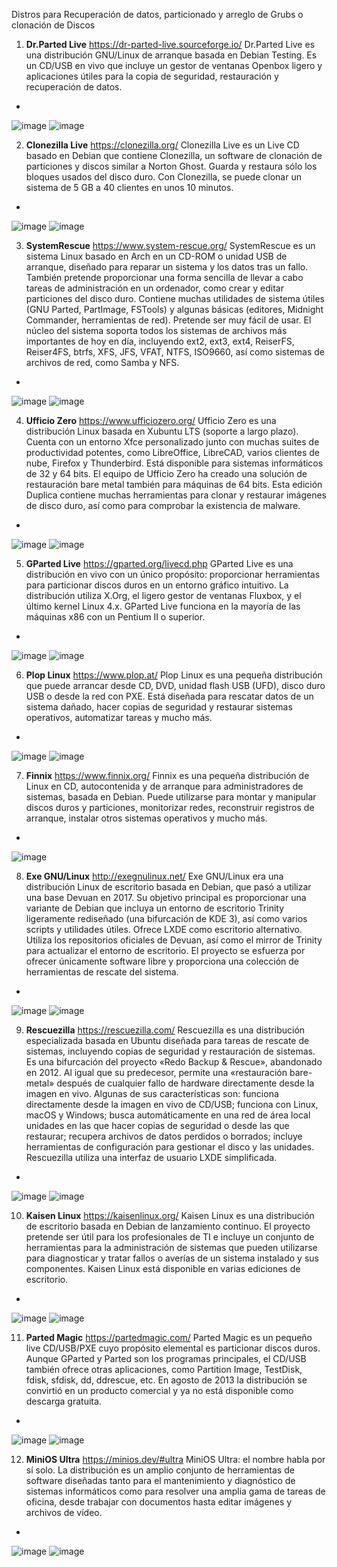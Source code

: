 Distros para Recuperación de datos, particionado y arreglo de Grubs o clonación de Discos

1. **Dr.Parted Live** https://dr-parted-live.sourceforge.io/ Dr.Parted Live es una distribución GNU/Linux de arranque basada en Debian Testing. Es un CD/USB en vivo que incluye un gestor de ventanas Openbox ligero y aplicaciones útiles para la copia de seguridad, restauración y recuperación de datos.
-
![image](https://github.com/user-attachments/assets/ff76dca8-0de1-4d9f-b4be-760c7bea534c) ![image](https://github.com/user-attachments/assets/05ab50b2-064c-49a7-bdbe-73a763b2df9b)


2. **Clonezilla Live** https://clonezilla.org/ Clonezilla Live es un Live CD basado en Debian que contiene Clonezilla, un software de clonación de particiones y discos similar a Norton Ghost. Guarda y restaura sólo los bloques usados del disco duro. Con Clonezilla, se puede clonar un sistema de 5 GB a 40 clientes en unos 10 minutos.
-
![image](https://github.com/user-attachments/assets/425fc383-d0c0-4256-b77b-1401d45528ee) ![image](https://github.com/user-attachments/assets/0c821abf-4257-402a-8855-d908e6ce58d3)


3. **SystemRescue** https://www.system-rescue.org/ SystemRescue es un sistema Linux basado en Arch en un CD-ROM o unidad USB de arranque, diseñado para reparar un sistema y los datos tras un fallo. También pretende proporcionar una forma sencilla de llevar a cabo tareas de administración en un ordenador, como crear y editar particiones del disco duro. Contiene muchas utilidades de sistema útiles (GNU Parted, PartImage, FSTools) y algunas básicas (editores, Midnight Commander, herramientas de red). Pretende ser muy fácil de usar. El núcleo del sistema soporta todos los sistemas de archivos más importantes de hoy en día, incluyendo ext2, ext3, ext4, ReiserFS, Reiser4FS, btrfs, XFS, JFS, VFAT, NTFS, ISO9660, así como sistemas de archivos de red, como Samba y NFS.
-
![image](https://github.com/user-attachments/assets/923f4f78-893f-43a4-a9be-bd205f010762) ![image](https://github.com/user-attachments/assets/9bdc7313-b38d-4257-ae2a-84586c095876)


4. **Ufficio Zero** https://www.ufficiozero.org/ Ufficio Zero es una distribución Linux basada en Xubuntu LTS (soporte a largo plazo). Cuenta con un entorno Xfce personalizado junto con muchas suites de productividad potentes, como LibreOffice, LibreCAD, varios clientes de nube, Firefox y Thunderbird. Está disponible para sistemas informáticos de 32 y 64 bits. El equipo de Ufficio Zero ha creado una solución de restauración bare metal también para máquinas de 64 bits. Esta edición Duplica contiene muchas herramientas para clonar y restaurar imágenes de disco duro, así como para comprobar la existencia de malware.
-
![image](https://github.com/user-attachments/assets/c950a5f0-576f-4183-bc75-3685ad8bf64c) ![image](https://github.com/user-attachments/assets/dc951ed4-8592-4159-8698-1811d66482b6)


5. **GParted Live** https://gparted.org/livecd.php GParted Live es una distribución en vivo con un único propósito: proporcionar herramientas para particionar discos duros en un entorno gráfico intuitivo. La distribución utiliza X.Org, el ligero gestor de ventanas Fluxbox, y el último kernel Linux 4.x. GParted Live funciona en la mayoría de las máquinas x86 con un Pentium II o superior.
-
![image](https://github.com/user-attachments/assets/101b88e1-914f-42b6-ae13-862d360617b0) ![image](https://github.com/user-attachments/assets/da23e791-d2ad-4ef6-850a-74d24abed30d)


6. **Plop Linux** https://www.plop.at/ Plop Linux es una pequeña distribución que puede arrancar desde CD, DVD, unidad flash USB (UFD), disco duro USB o desde la red con PXE. Está diseñada para rescatar datos de un sistema dañado, hacer copias de seguridad y restaurar sistemas operativos, automatizar tareas y mucho más.
-
![image](https://github.com/user-attachments/assets/e6291879-f5ea-4462-a662-b6b0e9f67434) ![image](https://github.com/user-attachments/assets/cab41738-2f8b-4d4c-9c20-00724e8178a1)


7. **Finnix** https://www.finnix.org/ Finnix es una pequeña distribución de Linux en CD, autocontenida y de arranque para administradores de sistemas, basada en Debian. Puede utilizarse para montar y manipular discos duros y particiones, monitorizar redes, reconstruir registros de arranque, instalar otros sistemas operativos y mucho más.
-
![image](https://github.com/user-attachments/assets/091140c9-a9ef-469e-9c0d-c2bd1e3d9cf8)


8. **Exe GNU/Linux** http://exegnulinux.net/ Exe GNU/Linux era una distribución Linux de escritorio basada en Debian, que pasó a utilizar una base Devuan en 2017. Su objetivo principal es proporcionar una variante de Debian que incluya un entorno de escritorio Trinity ligeramente rediseñado (una bifurcación de KDE 3), así como varios scripts y utilidades útiles. Ofrece LXDE como escritorio alternativo. Utiliza los repositorios oficiales de Devuan, así como el mirror de Trinity para actualizar el entorno de escritorio. El proyecto se esfuerza por ofrecer únicamente software libre y proporciona una colección de herramientas de rescate del sistema.
-
![image](https://github.com/user-attachments/assets/c5f88799-f884-4ec1-88aa-f43d50fd20aa) ![image](https://github.com/user-attachments/assets/239beaed-c1d8-4ffc-90e9-962e10f434e3)


9. **Rescuezilla** https://rescuezilla.com/ Rescuezilla es una distribución especializada basada en Ubuntu diseñada para tareas de rescate de sistemas, incluyendo copias de seguridad y restauración de sistemas. Es una bifurcación del proyecto «Redo Backup & Rescue», abandonado en 2012. Al igual que su predecesor, permite una «restauración bare-metal» después de cualquier fallo de hardware directamente desde la imagen en vivo. Algunas de sus características son: funciona directamente desde la imagen en vivo de CD/USB; funciona con Linux, macOS y Windows; busca automáticamente en una red de área local unidades en las que hacer copias de seguridad o desde las que restaurar; recupera archivos de datos perdidos o borrados; incluye herramientas de configuración para gestionar el disco y las unidades. Rescuezilla utiliza una interfaz de usuario LXDE simplificada.
-
![image](https://github.com/user-attachments/assets/81c5175c-015d-4e66-9035-890e00c4cea3) ![image](https://github.com/user-attachments/assets/b9a010d9-dae1-444d-8544-f3fc790f8c23)


10. **Kaisen Linux** https://kaisenlinux.org/ Kaisen Linux es una distribución de escritorio basada en Debian de lanzamiento continuo. El proyecto pretende ser útil para los profesionales de TI e incluye un conjunto de herramientas para la administración de sistemas que pueden utilizarse para diagnosticar y tratar fallos o averías de un sistema instalado y sus componentes. Kaisen Linux está disponible en varias ediciones de escritorio.
-
![image](https://github.com/user-attachments/assets/57c8d069-ef11-4f71-ade3-0d0e4658a858) ![image](https://github.com/user-attachments/assets/6d648c9d-3614-4358-9317-09e9f20d80d3)


11. **Parted Magic** https://partedmagic.com/ Parted Magic es un pequeño live CD/USB/PXE cuyo propósito elemental es particionar discos duros. Aunque GParted y Parted son los programas principales, el CD/USB también ofrece otras aplicaciones, como Partition Image, TestDisk, fdisk, sfdisk, dd, ddrescue, etc. En agosto de 2013 la distribución se convirtió en un producto comercial y ya no está disponible como descarga gratuita.
-
![image](https://github.com/user-attachments/assets/0c2f7795-7442-4eac-a396-2e20c82a997f) ![image](https://github.com/user-attachments/assets/58571c4a-1ffe-4fc2-a851-462708c9da3e)


12. **MiniOS Ultra** https://minios.dev/#ultra MiniOS Ultra: el nombre habla por sí solo. La distribución es un amplio conjunto de herramientas de software diseñadas tanto para el mantenimiento y diagnóstico de sistemas informáticos como para resolver una amplia gama de tareas de oficina, desde trabajar con documentos hasta editar imágenes y archivos de vídeo.
-
![image](https://github.com/user-attachments/assets/ef64b8d1-10a4-4c53-9409-0bceb4a4aec5) ![image](https://github.com/user-attachments/assets/7cb5bf57-3051-4779-b4ce-a9e73b953bf5)
















